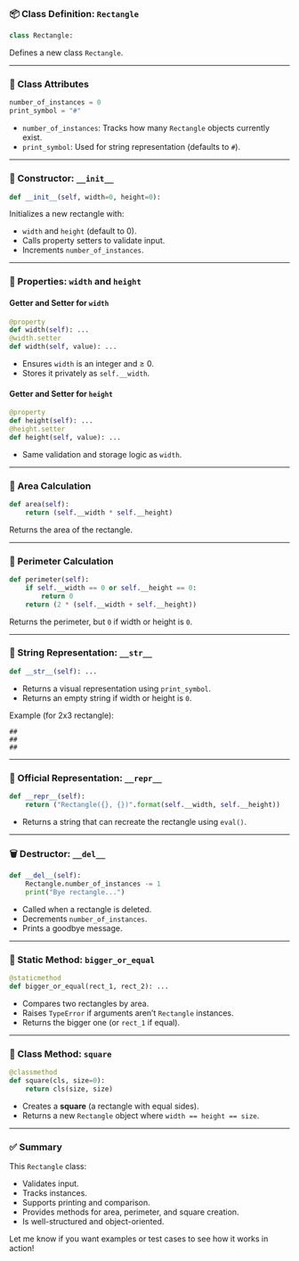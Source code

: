 ### 📦 Class Definition: `Rectangle`

```python
class Rectangle:
```

Defines a new class `Rectangle`.

---

### 🧮 Class Attributes

```python
number_of_instances = 0
print_symbol = "#"
```

* `number_of_instances`: Tracks how many `Rectangle` objects currently exist.
* `print_symbol`: Used for string representation (defaults to `#`).

---

### 🔧 Constructor: `__init__`

```python
def __init__(self, width=0, height=0):
```

Initializes a new rectangle with:

* `width` and `height` (default to 0).
* Calls property setters to validate input.
* Increments `number_of_instances`.

---

### 📐 Properties: `width` and `height`

#### Getter and Setter for `width`

```python
@property
def width(self): ...
@width.setter
def width(self, value): ...
```

* Ensures `width` is an integer and ≥ 0.
* Stores it privately as `self.__width`.

#### Getter and Setter for `height`

```python
@property
def height(self): ...
@height.setter
def height(self, value): ...
```

* Same validation and storage logic as `width`.

---

### 📏 Area Calculation

```python
def area(self):
    return (self.__width * self.__height)
```

Returns the area of the rectangle.

---

### 📏 Perimeter Calculation

```python
def perimeter(self):
    if self.__width == 0 or self.__height == 0:
        return 0
    return (2 * (self.__width + self.__height))
```

Returns the perimeter, but `0` if width or height is `0`.

---

### 📄 String Representation: `__str__`

```python
def __str__(self): ...
```

* Returns a visual representation using `print_symbol`.
* Returns an empty string if width or height is `0`.

Example (for 2x3 rectangle):

```
##
##
##
```

---

### 🧠 Official Representation: `__repr__`

```python
def __repr__(self):
    return ("Rectangle({}, {})".format(self.__width, self.__height))
```

* Returns a string that can recreate the rectangle using `eval()`.

---

### 🗑️ Destructor: `__del__`

```python
def __del__(self):
    Rectangle.number_of_instances -= 1
    print("Bye rectangle...")
```

* Called when a rectangle is deleted.
* Decrements `number_of_instances`.
* Prints a goodbye message.

---

### 📏 Static Method: `bigger_or_equal`

```python
@staticmethod
def bigger_or_equal(rect_1, rect_2): ...
```

* Compares two rectangles by area.
* Raises `TypeError` if arguments aren’t `Rectangle` instances.
* Returns the bigger one (or `rect_1` if equal).

---

### 🔁 Class Method: `square`

```python
@classmethod
def square(cls, size=0):
    return cls(size, size)
```

* Creates a **square** (a rectangle with equal sides).
* Returns a new `Rectangle` object where `width == height == size`.

---

### ✅ Summary

This `Rectangle` class:

* Validates input.
* Tracks instances.
* Supports printing and comparison.
* Provides methods for area, perimeter, and square creation.
* Is well-structured and object-oriented.

Let me know if you want examples or test cases to see how it works in action!
